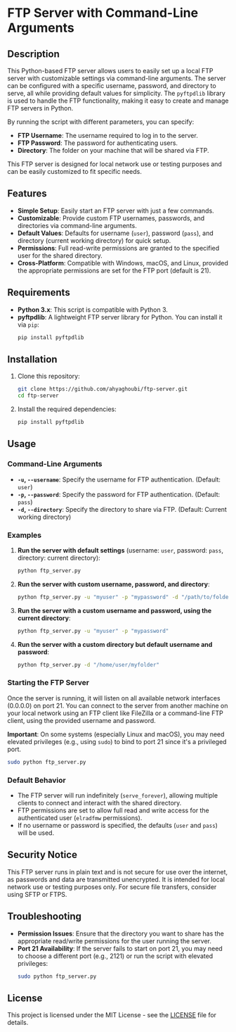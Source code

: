 # FTP Server with Command-Line Arguments

## Description

This Python-based FTP server allows users to easily set up a local FTP server with customizable settings via command-line arguments. The server can be configured with a specific username, password, and directory to serve, all while providing default values for simplicity. The `pyftpdlib` library is used to handle the FTP functionality, making it easy to create and manage FTP servers in Python.

By running the script with different parameters, you can specify:
- **FTP Username**: The username required to log in to the server.
- **FTP Password**: The password for authenticating users.
- **Directory**: The folder on your machine that will be shared via FTP.

This FTP server is designed for local network use or testing purposes and can be easily customized to fit specific needs.

## Features

- **Simple Setup**: Easily start an FTP server with just a few commands.
- **Customizable**: Provide custom FTP usernames, passwords, and directories via command-line arguments.
- **Default Values**: Defaults for username (`user`), password (`pass`), and directory (current working directory) for quick setup.
- **Permissions**: Full read-write permissions are granted to the specified user for the shared directory.
- **Cross-Platform**: Compatible with Windows, macOS, and Linux, provided the appropriate permissions are set for the FTP port (default is 21).

## Requirements

- **Python 3.x**: This script is compatible with Python 3.
- **pyftpdlib**: A lightweight FTP server library for Python. You can install it via `pip`:
  ```bash
  pip install pyftpdlib
  ```

## Installation

1. Clone this repository:
   ```bash
   git clone https://github.com/ahyaghoubi/ftp-server.git
   cd ftp-server
   ```

2. Install the required dependencies:
   ```bash
   pip install pyftpdlib
   ```

## Usage

### Command-Line Arguments

- **`-u`, `--username`**: Specify the username for FTP authentication. (Default: `user`)
- **`-p`, `--password`**: Specify the password for FTP authentication. (Default: `pass`)
- **`-d`, `--directory`**: Specify the directory to share via FTP. (Default: Current working directory)

### Examples

1. **Run the server with default settings** (username: `user`, password: `pass`, directory: current directory):
   ```bash
   python ftp_server.py
   ```

2. **Run the server with custom username, password, and directory**:
   ```bash
   python ftp_server.py -u "myuser" -p "mypassword" -d "/path/to/folder"
   ```

3. **Run the server with a custom username and password, using the current directory**:
   ```bash
   python ftp_server.py -u "myuser" -p "mypassword"
   ```

4. **Run the server with a custom directory but default username and password**:
   ```bash
   python ftp_server.py -d "/home/user/myfolder"
   ```

### Starting the FTP Server

Once the server is running, it will listen on all available network interfaces (0.0.0.0) on port 21. You can connect to the server from another machine on your local network using an FTP client like FileZilla or a command-line FTP client, using the provided username and password.

**Important**: On some systems (especially Linux and macOS), you may need elevated privileges (e.g., using `sudo`) to bind to port 21 since it's a privileged port.

```bash
sudo python ftp_server.py
```

### Default Behavior

- The FTP server will run indefinitely (`serve_forever`), allowing multiple clients to connect and interact with the shared directory.
- FTP permissions are set to allow full read and write access for the authenticated user (`elradfmw` permissions).
- If no username or password is specified, the defaults (`user` and `pass`) will be used.

## Security Notice

This FTP server runs in plain text and is not secure for use over the internet, as passwords and data are transmitted unencrypted. It is intended for local network use or testing purposes only. For secure file transfers, consider using SFTP or FTPS.

## Troubleshooting

- **Permission Issues**: Ensure that the directory you want to share has the appropriate read/write permissions for the user running the server.
- **Port 21 Availability**: If the server fails to start on port 21, you may need to choose a different port (e.g., 2121) or run the script with elevated privileges:
  ```bash
  sudo python ftp_server.py
  ```

## License

This project is licensed under the MIT License - see the [LICENSE](LICENSE) file for details.